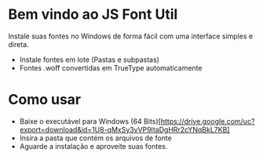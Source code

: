 # Bem vindo ao JS Font Util

Instale suas fontes no Windows de forma fácil com uma interface simples e direta.

 - Instale fontes em lote (Pastas e subpastas)
 - Fontes .woff convertidas em TrueType automaticamente


# Como usar

- Baixe o executável para Windows (64 Bits)[https://drive.google.com/uc?export=download&id=1U8-qMxSy3vVP9ltaDgHRr2cYNqBkL7KB]
- Insira a pasta que contém os arquivos de fonte
- Aguarde a instalação e aproveite suas fontes.
